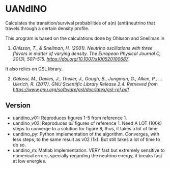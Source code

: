 # UANdINO
Calculates the transition/survival probabilities of a(n) (anti)neutrino that travels through a certain density profile.

This program is based on the calculations done by Ohlsson and Snellman in

1. *Ohlsson, T., & Snellman, H. (2001). Neutrino oscillations with three flavors in matter of varying density. The European Physical Journal C, 20(3), 507–515. https://doi.org/10.1007/s100520100687*.

It also relies on GSL library.

2. *Galassi, M., Davies, J., Theiler, J., Gough, B., Jungman, G., Alken, P., … Ulerich, R. (2017). GNU Scientific Library Release 2.4. Retrieved from https://www.gnu.org/software/gsl/doc/latex/gsl-ref.pdf*
## Version

+ uandino_v01: Reproduces figures 1-5 from reference 1.
+ uandino_v02: Reproduces *all* figures of reference 1. Need A LOT (100k) steps to converge to a solution for figure 8, thus, it takes a lot of time.
+ uandino_py: Python implementation of the algorithm. Converges, with less steps, to the same result as v02 (1k). But still takes a lot of time to do so.
+ uandino_m: Matlab implementation. VERY fast but extremely sensitive to numerical errors, specially regarding the neutrino energy, it breaks fast at low energies.

